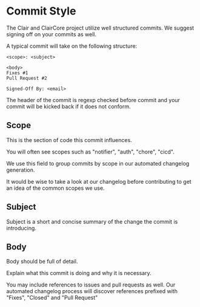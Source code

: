 # Commit Style

The Clair and ClairCore project utilize well structured commits.
We suggest signing off on your commits as well.

A typical commit will take on the following structure:

```
<scope>: <subject>

<body>
Fixes #1
Pull Request #2

Signed-Off By: <email>
```

The header of the commit is regexp checked before commit and your commit will be kicked back if it does not conform.

## Scope

This is the section of code this commit influences. 

You will often see scopes such as "notifier", "auth", "chore", "cicd".

We use this field to group commits by scope in our automated changelog generation.

It would be wise to take a look at our changelog before contributing to get an idea of the common scopes we use.

## Subject

Subject is a short and concise summary of the change the commit is introducing.

## Body

Body should be full of detail.

Explain what this commit is doing and why it is necessary.

You may include references to issues and pull requests as well. Our automated changelog process will discover references prefixed with "Fixes", "Closed" and "Pull Request"


